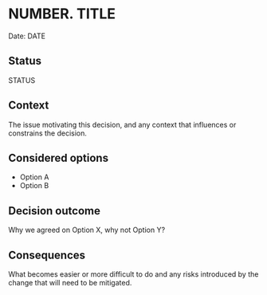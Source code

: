 # NUMBER. TITLE

Date: DATE

## Status

STATUS

## Context

The issue motivating this decision, and any context that influences or constrains the decision.

## Considered options

* Option A
* Option B

## Decision outcome

Why we agreed on Option X, why not Option Y?

## Consequences

What becomes easier or more difficult to do and any risks introduced by the change that will need to be mitigated.
